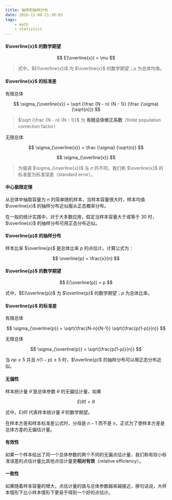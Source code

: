 ```yaml
---
title: 抽样和抽样分布
date: 2016-11-08 21:20:03
tags:
    - math
    - statistics
---
```

#### $\overline{x}$ 的数学期望

$$
E(\overline{x}) = \mu
$$

> 式中，$E(\overline{x})$ 为 $\overline{x}$ 的数学期望；$\mu$ 为总体均值。

#### $\overline{x}$ 的标准差

有限总体

$$
\sigma_{\overline{x}} = \sqrt {\frac {N - n} {N - 1}} (\frac {\sigma} {\sqrt{n}})
$$

> $\sqrt {\frac {N - n} {N - 1}}$ 为 **有限总体修正系数**（finite population correction factor）

<!--more-->

无限总体

$$
\sigma_{\overline{x}} = \frac {\sigma} {\sqrt{n}}
$$

$$
\sigma_{\overline{x}}
$$

> 为强调 $\sigma_{\overline{x}}$ 与 $\sigma$ 的不同，我们称 $\overline{x}$ 的标准差为标准误差（standard error）。

#### 中心极限定理

从总体中抽取容量为 $n$ 的简单随机样本，当样本容量很大时，样本均值 $\overline{x}$ 的抽样分布近似服从正态概率分布。

在一般的统计实践中，对于大多数应用，假定当样本容量大于或等于 30 时，$\overline{x}$ 的抽样分布可用正态分布近似。

#### $\overline{p}$ 的抽样分布

样本比率 $\overline{p}$ 是总体比率 $p$ 的点估计。计算公式为：

$$
\overline{p} = \frac{x}{n}
$$

#### $\overline{p}$ 的数学期望

$$
E(\overline{p}) = p
$$

式中，$E(\overline{p})$ 为 $\overline{p}$ 的数学期望；$p$ 为总体比率。

#### $\overline{p}$ 的标准差

有限总体

$$
\sigma_{\overline{p}} = \sqrt{\frac{N-n}{N-1}} \sqrt{\frac{p(1-p)}{n}}
$$

无限总体

$$
\sigma_{\overline{p}} = \sqrt{\frac{p(1-p)}{n}}
$$

当 $np \geq 5$ 并且 $n(1-p) \geq 5$ 时，$\overline{p}$ 的抽样分布可以用正态分布近似。

#### 无偏性

样本统计量 $\hat{\theta}$ 是总体参数 $\theta$ 的无偏估计量，如果

$$
E(\hat{\theta}) = \theta
$$

式中，$E(\hat{\theta})$ 代表样本统计量 $\hat{\theta}$ 的数学期望。

在样本方差和样本标准差公式时，分母是 $n-1$ 而不是 $n$，正式为了使样本方差是总体方差的无偏估计量。

#### 有效性

如果一个样本给出了同一个总体参数的两个不同的无偏点估计量，我们称有较小标准误差的点估计量比其他点估计量更**相对有效**（relative efficiency）。

#### 一致性

如果随着样本容量的增大，点估计量的值与总体参数越来越接近，换句话说，大样本情形下比小样本情形下更易于得到一个好的点估计。
